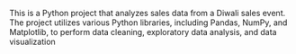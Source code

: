 This is a Python project that analyzes sales data from a Diwali sales event. The project utilizes various Python libraries, including Pandas, NumPy, and Matplotlib, to perform data cleaning, exploratory data analysis, and data visualization
